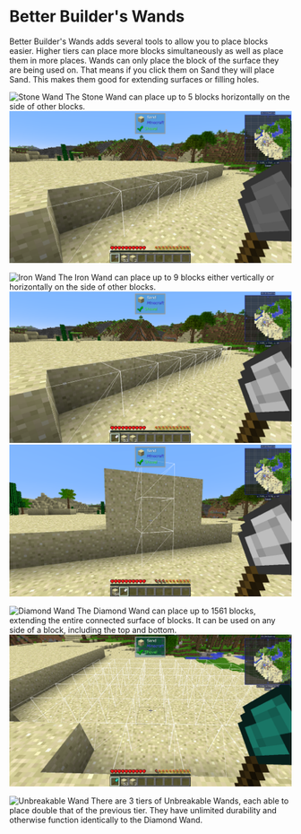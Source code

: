 # Better Builder's Wands

Better Builder's Wands adds several tools to allow you to place blocks easier. Higher tiers can place more blocks simultaneously as well as place them in more places.
Wands can only place the block of the surface they are being used on. That means if you click them on Sand they will place Sand. This makes them good for extending surfaces or filling holes.

![Stone Wand](item:betterbuilderswands:wandstone)
The Stone Wand can place up to 5 blocks horizontally on the side of other blocks.
![](stone.png)

![Iron Wand](item:betterbuilderswands:wandiron)
The Iron Wand can place up to 9 blocks either vertically or horizontally on the side of other blocks.
![](iron.png)
![To change between vertical and horizontal, hit M by default.](iron_vert.png)

![Diamond Wand](item:betterbuilderswands:wanddiamond)
The Diamond Wand can place up to 1561 blocks, extending the entire connected surface of blocks. It can be used on any side of a block, including the top and bottom.
![](diamond.png)

![Unbreakable Wand](item:betterbuilderswands:wandunbreakable)
There are 3 tiers of Unbreakable Wands, each able to place double that of the previous tier. They have unlimited durability and otherwise function identically to the Diamond Wand.